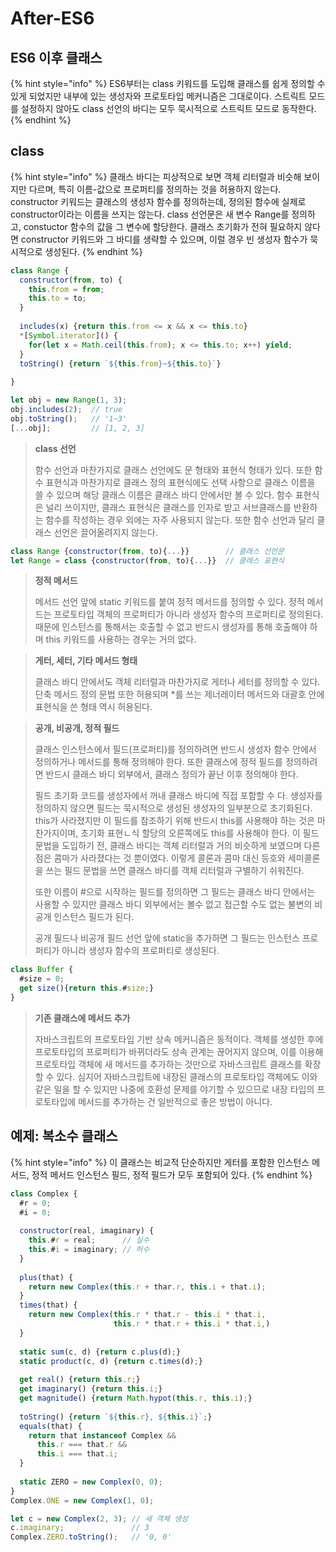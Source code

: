 # After-ES6

## ES6 이후 클래스

{% hint style="info" %}
ES6부터는 class 키워드를 도입해 클래스를 쉽게 정의할 수 있게 되었지만 내부에 있는 생성자와 프로토타입 메커니즘은 그대로이다. 스트릭트 모드를 설정하지 않아도 class 선언의 바디는 모두 묵시적으로 스트릭트 모드로 동작한다.
{% endhint %}

## class

{% hint style="info" %}
클래스 바디는 피상적으로 보면 객체 리터럴과 비슷해 보이지만 다르며, 특히 이름-값으로 프로퍼티를 정의하는 것을 허용하지 않는다. constructor 키워드는 클래스의 생성자 함수를 정의하는데, 정의된 함수에 실제로 constructor이라는 이름을 쓰지는 않는다. class 선언문은 새 변수 Range를 정의하고, constuctor 함수의 값을 그 변수에 할당한다. 클래스 초기화가 전혀 필요하지 않다면 constructor 키워드와 그 바디를 생략할 수 있으며, 이럴 경우 빈 생성자 함수가 묵시적으로 생성된다.
{% endhint %}

```javascript
class Range {
  constructor(from, to) {
    this.from = from;
    this.to = to;
  }
  
  includes(x) {return this.from <= x && x <= this.to}
  *[Symbol.iterator]() {
    for(let x = Math.ceil(this.from); x <= this.to; x++) yield;
  }
  toString() {return `${this.from}~${this.to}`}
  
}

let obj = new Range(1, 3);
obj.includes(2);  // true
obj.toString();   // '1~3'
[...obj];         // [1, 2, 3]
```

> **class 선언**
>
> 함수 선언과 마찬가지로 클래스 선언에도 문 형태와 표현식 형태가 있다. 또한 함수 표현식과 마찬가지로 클래스 정의 표현식에도 선택 사항으로 클래스 이름을 쓸 수 있으며 해당 클래스 이름은 클래스 바디 안에서만 볼 수 있다. 함수 표현식은 널리 쓰이지만, 클래스 표현식은 클래스를 인자로 받고 서브클래스를 반환하는 함수를 작성하는 경우 외에는 자주 사용되지 않는다. 또한 함수 선언과 달리 클래스 선언은 끌어올려지지 않는다.&#x20;

```javascript
class Range {constructor(from, to){...}}        // 클래스 선언문
let Range = class {constructor(from, to){...}}  // 클래스 표현식
```

> **정적 메서드**
>
> 메서드 선언 앞에 static 키워드를 붙여 정적 메서드를 정의할 수 있다. 정적 메서드는 프로토타입 객체의 프로퍼티가 아니라 생성자 함수의 프로퍼티로 정의된다. 때문에 인스턴스를 통해서는 호출할 수 없고 반드시 생성자를 통해 호출해야 하며 this 키워드를 사용하는 경우는 거의 없다.

> **게터, 세터, 기타 메서드 형태**
>
> 클래스 바디 안에서도 객체 리터럴과 마찬가지로 게터나 세터를 정의할 수 있다. 단축 메서드 정의 문법 또한 허용되며 \*를 쓰는 제너레이터 메서드와 대괄호 안에 표현식을 쓴 형태 역시 허용된다.

> **공개, 비공개, 정적 필드**
>
> 클래스 인스턴스에서 필드(프로퍼티)를 정의하려면 반드시 생성자 함수 안에서 정의하거나 메서드를 통해 정의해야 한다. 또한 클래스에 정적 필드를 정의하려면 반드시 클래스 바디 외부에서, 클래스 정의가 끝난 이후 정의해야 한다.&#x20;
>
> 필드 초기화 코드를 생성자에서 꺼내 클래스 바디에 직접 포함할 수 다. 생성자를 정의하지 않으면 필드는 묵시적으로 생성된 생성자의 일부분으로 초기화된다. this가 사라졌지만 이 필드를 참조하기 위해 반드시 this를 사용해야 하는 것은 마찬가지이며, 초기화 표현ㄴ식 할당의 오른쪽에도 this를 사용해야 한다. 이 필드 문법을 도입하기 전, 클래스 바디는 객체 리터럴과 거의 비슷하게 보였으며 다른 점은 콤마가 사라졌다는 것 뿐이였다. 이렇게 콜론과 콤마 대신 등호와 세미콜론을 쓰는 필드 문법을 쓰면 클래스 바디를 객체 리터럴과 구별하기 쉬워진다.
>
> 또한 이름이 #으로 시작하는 필드를 정의하면 그 필드는 클래스 바디 안에서는 사용할 수 있지만 클래스 바디 외부에서는 볼수 없고 접근할 수도 없는 불변의 비공개 인스턴스 필드가 된다.
>
> 공개 필드나 비공개 필드 선언 앞에 static을 추가하면 그 필드는 인스턴스 프로퍼티가 아니라 생성자 함수의 프로퍼티로 생성된다.&#x20;

```javascript
class Buffer {
  #size = 0;
  get size(){return this.#size;}
}
```

> **기존 클래스에 메서드 추가**
>
> 자바스크립트의 프로토타입 기반 상속 메커니즘은 동적이다. 객체를 생성한 후에 프로토타입의 프로퍼티가 바뀌더라도 상속 관계는 끊어지지 않으며, 이를 이용해 프로토타입 객체에 새 메서드를 추가하는 것만으로 자바스크립트 클래스를 확장할 수 있다. 심지어 자바스크립트에 내장된 클래스의 프로토타입 객체에도 이와 같은 일을 할 수 있지만 나중에 호환성 문제를 야기할 수 있으므로 내장 타입의 프로토타입에 메서드를 추가하는 건 일반적으로 좋은 방법이 아니다.

## 예제: 복소수 클래스

{% hint style="info" %}
이 클래스는 비교적 단순하지만 게터를 포함한 인스턴스 메서드, 정적 메서드 인스턴스 필드, 정적 필드가 모두 포함되어 있다.
{% endhint %}

```javascript
class Complex {
  #r = 0;
  #i = 0;
  
  constructor(real, imaginary) {
    this.#r = real;      // 실수
    this.#i = imaginary; // 허수
  }
  
  plus(that) {
    return new Complex(this.r + thar.r, this.i + that.i); 
  }
  times(that) {
    return new Complex(this.r * that.r - this.i * that.i,
                       this.r * that.r + this.i * that.i,)
  }
  
  static sum(c, d) {return c.plus(d);}
  static product(c, d) {return c.times(d);}
  
  get real() {return this.r;}
  get imaginary() {return this.i;}
  get magnitude() {return Math.hypot(this.r, this.i);}
  
  toString() {return `${this.r}, ${this.i}`;}
  equals(that) {
    return that instanceof Complex &&
      this.r === that.r &&
      this.i === that.i;
  }
  
  static ZERO = new Complex(0, 0);
}
Complex.ONE = new Complex(1, 0);

let c = new Complex(2, 3); // 새 객체 생성
c.imaginary;               // 3
Complex.ZERO.toString();   // '0, 0'
```
